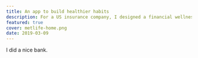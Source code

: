 ```yaml
---
title: An app to build healthier habits
description: For a US insurance company, I designed a financial wellness app based around behavioural science theories.
featured: true
cover: metlife-home.png
date: 2019-03-09
---
```


I did a nice bank.
